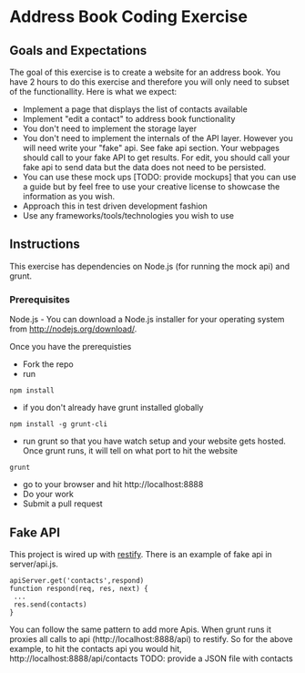 # Address Book Coding Exercise

## Goals and Expectations
The goal of this exercise is to create a website for an address book. You have 2 hours to do this exercise and therefore you will only need to subset of the functionallity. Here is what we expect:

- Implement a page that displays the list of contacts available
- Implement "edit a contact" to address book functionality
- You don't need to implement the storage layer
- You don't need to implement the internals of the API layer. However you will need write your "fake" api. See fake api section. Your webpages should call to your fake API to get results. For edit, you should call your fake api to send data but the data does not need to be persisted.  
- You can use these mock ups [TODO: provide mockups] that you can use a guide but by feel free to use your creative license to showcase the information as you wish. 
- Approach this in test driven development fashion 
- Use any frameworks/tools/technologies you wish to use

## Instructions
This exercise has dependencies on Node.js (for running the mock api) and grunt. 

### Prerequisites
Node.js - You can download a Node.js installer for your operating system from http://nodejs.org/download/.

Once you have the prerequisties
- Fork the repo
- run 
``` 
npm install
```
- if you don't already have grunt installed globally
```
npm install -g grunt-cli
```
- run grunt so that you have watch setup and your website gets hosted. Once grunt runs, it will tell on what port to hit the website
```
grunt
```
- go to your browser and hit http://localhost:8888
- Do your work
- Submit a pull request

## Fake API
This project is wired up with [restify](http://mcavage.me/node-restify/). There is an example of fake api in server/api.js.
```
apiServer.get('contacts',respond)
function respond(req, res, next) {
 ...
 res.send(contacts)
}
```
You can follow the same pattern to add more Apis. When grunt runs it proxies all calls to api (http://localhost:8888/api) to restify. So for the above example, to hit the contacts api you would hit, http://localhost:8888/api/contacts
TODO: provide a JSON file with contacts
